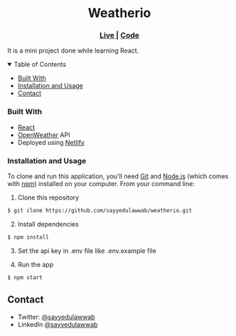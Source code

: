 <h1 align="center">Weatherio</h1>

<div align="center">
  <h3>
    <a href="https://weatherio-76a5a8.netlify.app/">
      Live
    </a>
    <span> | </span>
    <a href="https://github.com/sayyedulawwab/weatherio">
      Code
    </a>
    
  </h3>
</div>

It is a mini project done while learning React.

<details open>
  <summary>Table of Contents</summary>
  <ul>
    <li><a href="#built-with">Built With</a></li>
    <li><a href="#installation">Installation and Usage</a></li>
    <li><a href="#contact">Contact</a></li>
  </ul>
</details>

### Built With

- [React](https://reactjs.org/)
- [OpenWeather](https://openweathermap.org/) API
- Deployed using [Netlify](https://www.netlify.com/)

### Installation and Usage

To clone and run this application, you'll need [Git](https://git-scm.com) and [Node.js](https://nodejs.org/en/download/) (which comes with [npm](http://npmjs.com)) installed on your computer. From your command line:

1. Clone this repository

```bash
$ git clone https://github.com/sayyedulawwab/weatherio.git
```

2. Install dependencies

```bash
$ npm install
```

3. Set the api key in .env file like .env.example file

4. Run the app

```bash
$ npm start
```

## Contact

- Twitter: [@sayyedulawwab](https://twitter.com/sayyedulawwab)
- LinkedIn [@sayyedulawwab](https://www.linkedin.com/in/sayyedulawwab/)
